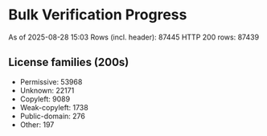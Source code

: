 ﻿# Bulk Verification Progress
As of 2025-08-28 15:03
Rows (incl. header): 87445
HTTP 200 rows: 87439

## License families (200s)
- Permissive: 53968
- Unknown: 22171
- Copyleft: 9089
- Weak-copyleft: 1738
- Public-domain: 276
- Other: 197
